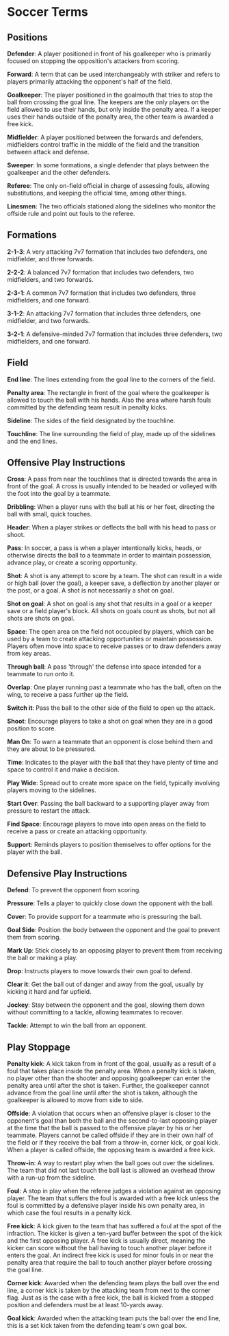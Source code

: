 # Soccer Terms

## Positions

**Defender**: A player positioned in front of his goalkeeper who is primarily focused on stopping the opposition's attackers from scoring.

**Forward**: A term that can be used interchangeably with striker and refers to players primarily attacking the opponent's half of the field.

**Goalkeeper**: The player positioned in the goalmouth that tries to stop the ball from crossing the goal line. The keepers are the only players on the field allowed to use their hands, but only inside the penalty area. If a keeper uses their hands outside of the penalty area, the other team is awarded a free kick.

**Midfielder**: A player positioned between the forwards and defenders, midfielders control traffic in the middle of the field and the transition between attack and defense.

**Sweeper**: In some formations, a single defender that plays between the goalkeeper and the other defenders.

**Referee**: The only on-field official in charge of assessing fouls, allowing substitutions, and keeping the official time, among other things.

**Linesmen**: The two officials stationed along the sidelines who monitor the offside rule and point out fouls to the referee.

## Formations

**2-1-3**: A very attacking 7v7 formation that includes two defenders, one midfielder, and three forwards.

**2-2-2**: A balanced 7v7 formation that includes two defenders, two midfielders, and two forwards.

**2-3-1**: A common 7v7 formation that includes two defenders, three midfielders, and one forward.

**3-1-2**: An attacking 7v7 formation that includes three defenders, one midfielder, and two forwards.

**3-2-1**: A defensive-minded 7v7 formation that includes three defenders, two midfielders, and one forward.

## Field

**End line**: The lines extending from the goal line to the corners of the field.

**Penalty area**: The rectangle in front of the goal where the goalkeeper is allowed to touch the ball with his hands. Also the area where harsh fouls committed by the defending team result in penalty kicks.

**Sideline**: The sides of the field designated by the touchline.

**Touchline**: The line surrounding the field of play, made up of the sidelines and the end lines.

## Offensive Play Instructions

**Cross**: A pass from near the touchlines that is directed towards the area in front of the goal. A cross is usually intended to be headed or volleyed with the foot into the goal by a teammate.

**Dribbling**: When a player runs with the ball at his or her feet, directing the ball with small, quick touches.

**Header**: When a player strikes or deflects the ball with his head to pass or shoot.

**Pass**: In soccer, a pass is when a player intentionally kicks, heads, or otherwise directs the ball to a teammate in order to maintain possession, advance play, or create a scoring opportunity.

**Shot**: A shot is any attempt to score by a team. The shot can result in a wide or high ball (over the goal), a keeper save, a deflection by another player or the post, or a goal. A shot is not necessarily a shot on goal.

**Shot on goal**: A shot on goal is any shot that results in a goal or a keeper save or a field player's block. All shots on goals count as shots, but not all shots are shots on goal.

**Space**: The open area on the field not occupied by players, which can be used by a team to create attacking opportunities or maintain possession.  Players often move into space to receive passes or to draw defenders away from key areas.

**Through ball**: A pass 'through' the defense into space intended for a teammate to run onto it.

**Overlap**: One player running past a teammate who has the ball, often on the wing, to receive a pass further up the field.

**Switch it**: Pass the ball to the other side of the field to open up the attack.

**Shoot**: Encourage players to take a shot on goal when they are in a good position to score.

**Man On**: To warn a teammate that an opponent is close behind them and they are about to be pressured.

**Time**: Indicates to the player with the ball that they have plenty of time and space to control it and make a decision.

**Play Wide**: Spread out to create more space on the field, typically involving players moving to the sidelines.

**Start Over**: Passing the ball backward to a supporting player away from pressure to restart the attack.

**Find Space**: Encourage players to move into open areas on the field to receive a pass or create an attacking opportunity.

**Support**: Reminds players to position themselves to offer options for the player with the ball.

## Defensive Play Instructions

**Defend**: To prevent the opponent from scoring.

**Pressure**: Tells a player to quickly close down the opponent with the ball.

**Cover**: To provide support for a teammate who is pressuring the ball.

**Goal Side**: Position the body between the opponent and the goal to prevent them from scoring.

**Mark Up**: Stick closely to an opposing player to prevent them from receiving the ball or making a play.

**Drop**: Instructs players to move towards their own goal to defend.

**Clear it**: Get the ball out of danger and away from the goal, usually by kicking it hard and far upfield.

**Jockey**: Stay between the opponent and the goal, slowing them down without committing to a tackle, allowing teammates to recover.

**Tackle**: Attempt to win the ball from an opponent.

## Play Stoppage

**Penalty kick**: A kick taken from in front of the goal, usually as a result of a foul that takes place inside the penalty area. When a penalty kick is taken, no player other than the shooter and opposing goalkeeper can enter the penalty area until after the shot is taken. Further, the goalkeeper cannot advance from the goal line until after the shot is taken, although the goalkeeper is allowed to move from side to side.

**Offside**: A violation that occurs when an offensive player is closer to the opponent's goal than both the ball and the second-to-last opposing player at the time that the ball is passed to the offensive player by his or her teammate. Players cannot be called offside if they are in their own half of the field or if they receive the ball from a throw-in, corner kick, or goal kick. When a player is called offside, the opposing team is awarded a free kick.

**Throw-in**: A way to restart play when the ball goes out over the sidelines. The team that did not last touch the ball last is allowed an overhead throw with a run-up from the sideline.

**Foul**: A stop in play when the referee judges a violation against an opposing player. The team that suffers the foul is awarded with a free kick unless the foul is committed by a defensive player inside his own penalty area, in which case the foul results in a penalty kick.

**Free kick**: A kick given to the team that has suffered a foul at the spot of the infraction. The kicker is given a ten-yard buffer between the spot of the kick and the first opposing player. A free kick is usually direct, meaning the kicker can score without the ball having to touch another player before it enters the goal. An indirect free kick is used for minor fouls in or near the penalty area that require the ball to touch another player before crossing the goal line.

**Corner kick**: Awarded when the defending team plays the ball over the end line, a corner kick is taken by the attacking team from next to the corner flag. Just as is the case with a free kick, the ball is kicked from a stopped position and defenders must be at least 10-yards away.

**Goal kick**: Awarded when the attacking team puts the ball over the end line, this is a set kick taken from the defending team's own goal box.